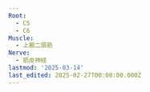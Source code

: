 ```yaml
---
Root:
  - C5
  - C6
Muscle:
  - 上腕二頭筋
Nerve:
  - 筋皮神経
lastmod: '2025-03-14'
last_edited: 2025-02-27T00:00:00.000Z
---
```



